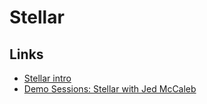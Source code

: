 # Stellar

## Links

* [Stellar intro](https://stripe.com/blog/stellar)
* [Demo Sessions: Stellar with Jed McCaleb](https://www.youtube.com/watch?v=GIMOrsPxlZg)

